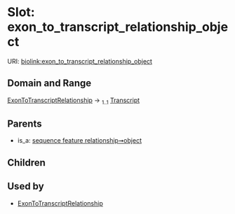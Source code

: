 
# Slot: exon_to_transcript_relationship_object




URI: [biolink:exon_to_transcript_relationship_object](https://w3id.org/biolink/vocab/exon_to_transcript_relationship_object)


## Domain and Range

[ExonToTranscriptRelationship](ExonToTranscriptRelationship.md) &#8594;  <sub>1..1</sub> [Transcript](Transcript.md)

## Parents

 *  is_a: [sequence feature relationship➞object](sequence_feature_relationship_object.md)

## Children


## Used by

 * [ExonToTranscriptRelationship](ExonToTranscriptRelationship.md)
